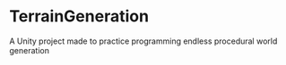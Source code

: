 # TerrainGeneration
A Unity project made to practice programming endless procedural world generation 
